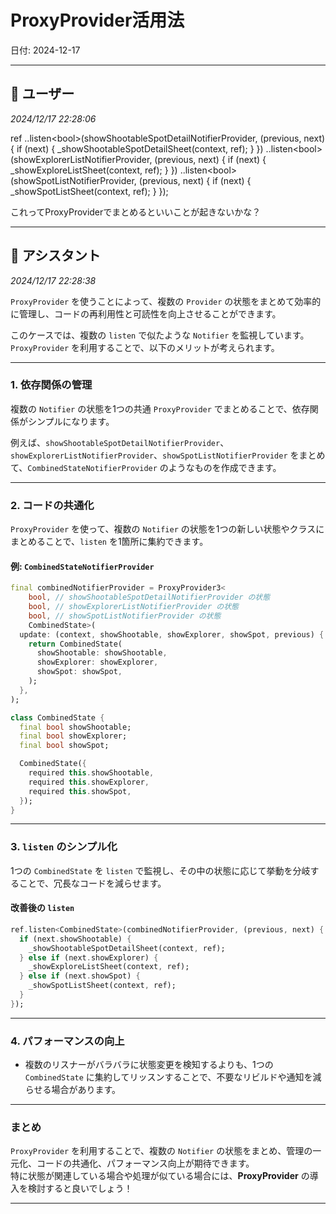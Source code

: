 # ProxyProvider活用法

日付: 2024-12-17

---

## 👤 ユーザー
*2024/12/17 22:28:06*

ref
      ..listen&lt;bool&gt;(showShootableSpotDetailNotifierProvider, (previous, next) {
        if (next) {
          _showShootableSpotDetailSheet(context, ref);
        }
      })
      ..listen&lt;bool&gt;(showExplorerListNotifierProvider, (previous, next) {
        if (next) {
          _showExploreListSheet(context, ref);
        }
      })
      ..listen&lt;bool&gt;(showSpotListNotifierProvider, (previous, next) {
        if (next) {
          _showSpotListSheet(context, ref);
        }
      });

これってProxyProviderでまとめるといいことが起きないかな？

---

## 🤖 アシスタント
*2024/12/17 22:28:38*

`ProxyProvider` を使うことによって、複数の `Provider` の状態をまとめて効率的に管理し、コードの再利用性と可読性を向上させることができます。

このケースでは、複数の `listen` で似たような `Notifier` を監視しています。`ProxyProvider` を利用することで、以下のメリットが考えられます。

---

### 1. **依存関係の管理**
複数の `Notifier` の状態を1つの共通 `ProxyProvider` でまとめることで、依存関係がシンプルになります。

例えば、`showShootableSpotDetailNotifierProvider`、`showExplorerListNotifierProvider`、`showSpotListNotifierProvider` をまとめて、`CombinedStateNotifierProvider` のようなものを作成できます。

---

### 2. **コードの共通化**
`ProxyProvider` を使って、複数の `Notifier` の状態を1つの新しい状態やクラスにまとめることで、`listen` を1箇所に集約できます。

#### 例: `CombinedStateNotifierProvider`
```dart
final combinedNotifierProvider = ProxyProvider3<
    bool, // showShootableSpotDetailNotifierProvider の状態
    bool, // showExplorerListNotifierProvider の状態
    bool, // showSpotListNotifierProvider の状態
    CombinedState>(
  update: (context, showShootable, showExplorer, showSpot, previous) {
    return CombinedState(
      showShootable: showShootable,
      showExplorer: showExplorer,
      showSpot: showSpot,
    );
  },
);

class CombinedState {
  final bool showShootable;
  final bool showExplorer;
  final bool showSpot;

  CombinedState({
    required this.showShootable,
    required this.showExplorer,
    required this.showSpot,
  });
}
```

---

### 3. **`listen` のシンプル化**
1つの `CombinedState` を `listen` で監視し、その中の状態に応じて挙動を分岐することで、冗長なコードを減らせます。

#### 改善後の `listen`
```dart
ref.listen<CombinedState>(combinedNotifierProvider, (previous, next) {
  if (next.showShootable) {
    _showShootableSpotDetailSheet(context, ref);
  } else if (next.showExplorer) {
    _showExploreListSheet(context, ref);
  } else if (next.showSpot) {
    _showSpotListSheet(context, ref);
  }
});
```

---

### 4. **パフォーマンスの向上**
- 複数のリスナーがバラバラに状態変更を検知するよりも、1つの `CombinedState` に集約してリッスンすることで、不要なリビルドや通知を減らせる場合があります。

---

### まとめ
`ProxyProvider` を利用することで、複数の `Notifier` の状態をまとめ、管理の一元化、コードの共通化、パフォーマンス向上が期待できます。  
特に状態が関連している場合や処理が似ている場合には、**ProxyProvider** の導入を検討すると良いでしょう！

---
